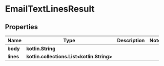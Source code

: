 
# EmailTextLinesResult

## Properties
Name | Type | Description | Notes
------------ | ------------- | ------------- | -------------
**body** | **kotlin.String** |  | 
**lines** | **kotlin.collections.List&lt;kotlin.String&gt;** |  | 



